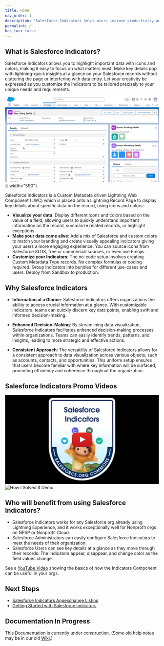 ```yaml
---
title: Home
nav_order: 1
description: "Salesforce Indicators helps users improve productivity and efficiency by providing at-a-glance visuals for your Salesforce records."
permalink: /
has_toc: false
---
```


## What is Salesforce Indicators?

Salesforce Indicators allows you to highlight important data with icons and colors, making it easy to focus on what matters most. Make key details pop with lightning-quick insights at a glance on your Salesforce records without cluttering the page or interfering with data entry. Let your creativity be expressed as you customize the Indicators to be tailored precisely to your unique needs and requirements.

![Indicators on a Lightning Page](/docs/images/setup/IndicatorsOnPage.png){: width="590"}

Salesforce Indicators is a Custom Metadata driven Lightning Web Component (LWC) which is placed onto a Lightning Record Page to display key details about specific data on the record, using icons and colors:

* **Visualize your data**: Display different icons and colors based on the value of a field, allowing users to quickly understand important information on the record, summarize related records, or highlight exceptions.
* **Make your data come alive**: Add a mix of Salesforce and custom colors to match your branding and create visually appealing indicators giving your users a more engaging experience. You can source icons from Salesforce SLDS, free or commercial sources, or even use Emojis.
* **Customize your Indicators**: The no-code setup involves creating Custom Metadata Type records. No complex formulas or coding required. Group Indicators into bundles for different use-cases and users. Deploy from Sandbox to production.

## Why Salesforce Indicators

* **Information at a Glance**: Salesforce Indicators offers organizations the ability to access crucial information at a glance. With customizable indicators, teams can quickly discern key data points, enabling swift and informed decision-making.
 
* **Enhanced Decision-Making**: By streamlining data visualization, Salesforce Indicators facilitates enhanced decision-making processes within organizations. Teams can easily identify trends, patterns, and insights, leading to more strategic and effective actions.
 
* **Consistent Approach**: The versatility of Salesforce Indicators allows for a consistent approach to data visualization across various objects, such as accounts, contacts, and opportunities. This uniform setup ensures that users become familiar with where key information will be surfaced, promoting efficiency and coherence throughout the organization.

## Salesforce Indicators Promo Videos
[![Promo Video](/docs/images/setup/HomePageImage.png)](https://www.youtube.com/watch?v=cuvWvl_l3Do "Salesforce Indicators Promo Video")
![How I Solved It Demo](https://admin.salesforce.com/blog/2024/visualize-key-data-and-next-actions-with-salesforce-indicators-how-i-solved-it)

## Who will benefit from using Salesforce Indicators?

* Salesforce Indicators works for any Salesforce org already using Lightning Experience, and it works exceptionally well for Nonprofit orgs on NPSP or Nonprofit Cloud.
* Salesforce Administrators can easily configure Salesforce Indicators to meet the needs of their organization.
* Salesforce Users can see key details at a glance as they move through their records. The indicators appear, disappear, and change color as the field values change.

See a [YouTube Video](https://youtu.be/ImWTAgwSOwE) showing the basics of how the Indicators Component can be useful in your orgs.

## Next Steps

* [Salesforce Indicators Appexchange Listing](https://appexchange.salesforce.com/appxListingDetail?listingId=192aeb3a-1476-4028-a25c-954d48560eba) 
* [Getting Started with Salesforce Indicators](docs/getting-started/index.md) 

## Documentation In Progress
This Documentation is currently under construction. 
(Some old help notes may be in our old [Wiki](https://github.com/SFDO-Community/Salesforce-Indicators/wiki/).)

